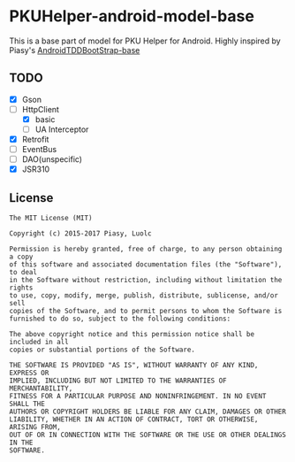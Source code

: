 # PKUHelper-android-model-base

This is a base part of model for PKU Helper for Android. Highly inspired by Piasy's [AndroidTDDBootStrap-base](https://github.com/Piasy/AndroidTDDBootStrap-base)

## TODO
- [x] Gson
- [ ] HttpClient
    - [x] basic
    - [ ] UA Interceptor
- [x] Retrofit
- [ ] EventBus
- [ ] DAO(unspecific)
- [x] JSR310

## License

    The MIT License (MIT)

    Copyright (c) 2015-2017 Piasy, Luolc

    Permission is hereby granted, free of charge, to any person obtaining a copy
    of this software and associated documentation files (the "Software"), to deal
    in the Software without restriction, including without limitation the rights
    to use, copy, modify, merge, publish, distribute, sublicense, and/or sell
    copies of the Software, and to permit persons to whom the Software is
    furnished to do so, subject to the following conditions:

    The above copyright notice and this permission notice shall be included in all
    copies or substantial portions of the Software.

    THE SOFTWARE IS PROVIDED "AS IS", WITHOUT WARRANTY OF ANY KIND, EXPRESS OR
    IMPLIED, INCLUDING BUT NOT LIMITED TO THE WARRANTIES OF MERCHANTABILITY,
    FITNESS FOR A PARTICULAR PURPOSE AND NONINFRINGEMENT. IN NO EVENT SHALL THE
    AUTHORS OR COPYRIGHT HOLDERS BE LIABLE FOR ANY CLAIM, DAMAGES OR OTHER
    LIABILITY, WHETHER IN AN ACTION OF CONTRACT, TORT OR OTHERWISE, ARISING FROM,
    OUT OF OR IN CONNECTION WITH THE SOFTWARE OR THE USE OR OTHER DEALINGS IN THE
    SOFTWARE.
